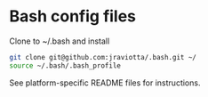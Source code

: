 # Bash config files

Clone to ~/.bash and install

```bash
git clone git@github.com:jraviotta/.bash.git ~/
source ~/.bash/.bash_profile
```

See platform-specific README files for instructions.
